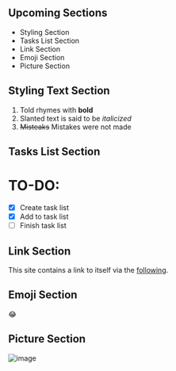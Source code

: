 ## Upcoming Sections
- Styling Section
- Tasks List Section
- Link Section
- Emoji Section
- Picture Section

## Styling Text Section

1. Told rhymes with **bold**
2. Slanted text is said to be *italicized*
3. ~~Misteaks~~ Mistakes were not made

## Tasks List Section
# TO-DO: 
- [x] Create task list
- [x] Add to task list
- [ ] Finish task list

## Link Section

This site contains a link to itself via the [following](https://asherbav.github.io/).

## Emoji Section

:joy:

## Picture Section

![image](https://user-images.githubusercontent.com/60761222/103721100-b7535780-4f81-11eb-90c5-88ea35677137.png)
